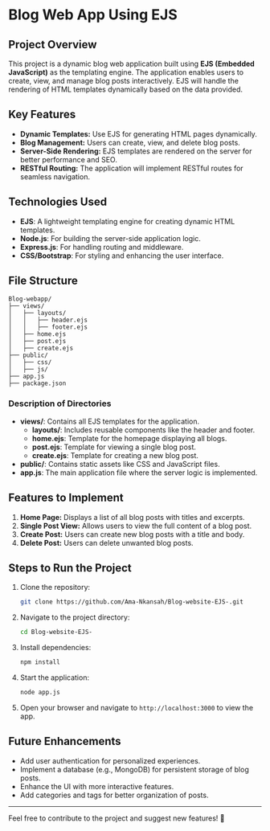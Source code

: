 # Blog Web App Using EJS

## Project Overview
This project is a dynamic blog web application built using **EJS (Embedded JavaScript)** as the templating engine. The application enables users to create, view, and manage blog posts interactively. EJS will handle the rendering of HTML templates dynamically based on the data provided.

## Key Features
- **Dynamic Templates:** Use EJS for generating HTML pages dynamically.
- **Blog Management:** Users can create, view, and delete blog posts.
- **Server-Side Rendering:** EJS templates are rendered on the server for better performance and SEO.
- **RESTful Routing:** The application will implement RESTful routes for seamless navigation.

## Technologies Used
- **EJS**: A lightweight templating engine for creating dynamic HTML templates.
- **Node.js**: For building the server-side application logic.
- **Express.js**: For handling routing and middleware.
- **CSS/Bootstrap**: For styling and enhancing the user interface.

## File Structure
```
Blog-webapp/
├── views/
│   ├── layouts/
│   │   ├── header.ejs
│   │   ├── footer.ejs
│   ├── home.ejs
│   ├── post.ejs
│   ├── create.ejs
├── public/
│   ├── css/
│   ├── js/
├── app.js
├── package.json
```

### Description of Directories
- **views/**: Contains all EJS templates for the application.
  - **layouts/**: Includes reusable components like the header and footer.
  - **home.ejs**: Template for the homepage displaying all blogs.
  - **post.ejs**: Template for viewing a single blog post.
  - **create.ejs**: Template for creating a new blog post.
- **public/**: Contains static assets like CSS and JavaScript files.
- **app.js**: The main application file where the server logic is implemented.

## Features to Implement
1. **Home Page:** Displays a list of all blog posts with titles and excerpts.
2. **Single Post View:** Allows users to view the full content of a blog post.
3. **Create Post:** Users can create new blog posts with a title and body.
4. **Delete Post:** Users can delete unwanted blog posts.

## Steps to Run the Project
1. Clone the repository:
   ```bash
   git clone https://github.com/Ama-Nkansah/Blog-website-EJS-.git
   ```
2. Navigate to the project directory:
   ```bash
   cd Blog-website-EJS-
   ```
3. Install dependencies:
   ```bash
   npm install
   ```
4. Start the application:
   ```bash
   node app.js
   ```
5. Open your browser and navigate to `http://localhost:3000` to view the app.

## Future Enhancements
- Add user authentication for personalized experiences.
- Implement a database (e.g., MongoDB) for persistent storage of blog posts.
- Enhance the UI with more interactive features.
- Add categories and tags for better organization of posts.

---
Feel free to contribute to the project and suggest new features! 🚀
